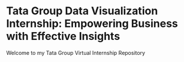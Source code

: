 # Tata Group Data Visualization Internship: Empowering Business with Effective Insights
Welcome to my Tata Group Virtual Internship Repository

